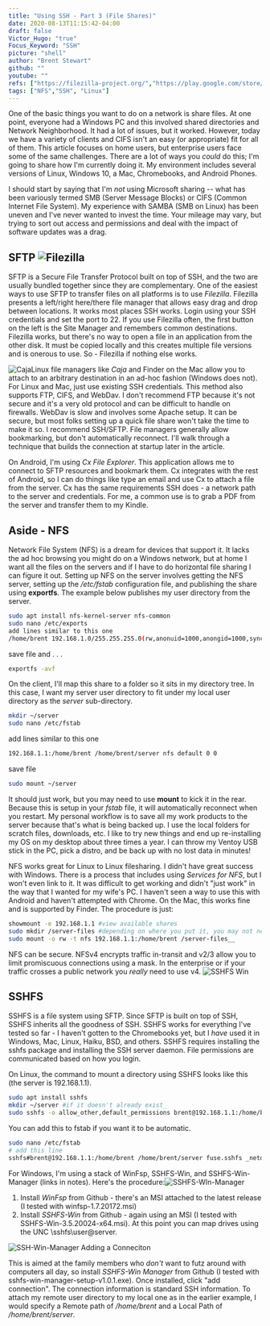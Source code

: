 ```yaml
---
title: "Using SSH - Part 3 (File Shares)"
date: 2020-08-13T11:15:42-04:00
draft: false
Victor_Hugo: "true"
Focus_Keyword: "SSH"
picture: "shell"
author: "Brent Stewart"
github: ""
youtube: ""
refs: ["https://filezilla-project.org/","https://play.google.com/store/apps/details?id=com.cxinventor.file.explorer&hl=en_US", "https://github.com/billziss-gh/winfsp/releases/tag/v1.7", "https://github.com/billziss-gh/sshfs-win", "https://github.com/evsar3/sshfs-win-manager"]
tags: ["NFS","SSH", "Linux"]
---
```


One of the basic things you want to do on a network is share files.  At one point, everyone had a Windows PC and this involved shared directories and Network Neighborhood.  It had a lot of issues, but it worked.  However, today we have a variety of clients and CIFS isn't an easy (or appropriate) fit for all of them.  This article focuses on home users, but enterprise users face some of the same challenges.  There are a lot of ways you _could_ do this; I'm going to share how I'm currently doing it.  My environment includes several versions of Linux, Windows 10, a Mac, Chromebooks, and Android Phones.

I should start by saying that I'm _not_ using Microsoft sharing -- what has been variously termed SMB (Server Message Blocks) or CIFS (Common Internet File System).  My experience with SAMBA (SMB on Linux) has been uneven and I've never wanted to invest the time.  Your mileage may vary, but trying to sort out access and permissions and deal with the impact of software updates was a drag.

## SFTP ![Filezilla](/Filezilla.png#floatright)
SFTP is a Secure File Transfer Protocol built on top of SSH, and the two are usually bundled together since they are complementary.  One of the easiest ways to use SFTP to transfer files on all platforms is to use _Filezilla_.  Filezilla presents a left/right here/there file manager that allows easy drag and drop between locations.  It works most places SSH works.  Login using your SSH credentials and set the port to 22.  If you use Filezilla often, the first button on the left is the Site Manager and remembers common destinations.  Filezilla works, but there's no way to open a file in an application from the other disk.  It must be copied locally and this creates multiple file versions and is onerous to use.  So - Filezilla if nothing else works.

![Caja](/caja.png#floatleft)Linux file managers like _Caja_ and Finder on the Mac allow you to attach to an arbitrary destination in an ad-hoc fashion (Windows does not).  For Linux and Mac, just use existing SSH credentials.  This method also supports FTP, CIFS, and WebDav.  I don't recommend FTP because it's not secure and it's a very old protocol and can be difficult to handle on firewalls.  WebDav is slow and involves some Apache setup.  It can be secure, but most folks setting up a quick file share won't take the time to make it so.  I recommend SSH/SFTP.  File managers generally allow bookmarking, but don't automatically reconnect.  I'll walk through a technique that builds the connection at startup later in the article. 

On Android, I'm using _Cx File Explorer_.  This application allows me to connect to SFTP resources and bookmark them.  Cx integrates with the rest of Android, so I can do things like type an email and use Cx to attach a file from the server.  Cx has the same requirements SSH does - a network path to the server and credentials. For me, a common use is to grab a PDF from the server and transfer them to my Kindle.

## Aside - NFS

Network File System (NFS) is a dream for devices that support it.  It lacks the ad hoc browsing you might do on a Windows network, but at home I want all the files on the servers and if I have to do horizontal file sharing I can figure it out.  Setting up NFS on the server involves getting the NFS server, setting up the _/etc/fstab_ configuration file, and publishing the share using __exportfs__.  The example below publishes my user directory from the server.

```bash
sudo apt install nfs-kernel-server nfs-common
sudo nano /etc/exports
add lines similar to this one
/home/brent 192.168.1.0/255.255.255.0(rw,anonuid=1000,anongid=1000,sync)
```
save file and . . .   

```bash
exportfs -avf
```
On the client, I'll map this share to a folder so it sits in my directory tree.  In this case, I want my server user directory to fit under my local user directory as the _server_ sub-directory.

```bash
mkdir ~/server
sudo nano /etc/fstab
```
add lines similar to this one
```bash
192.168.1.1:/home/brent /home/brent/server nfs default 0 0
```
save file
```bash
sudo mount ~/server
```

It should just work, but you may need to use __mount__ to kick it in the rear.  Because this is setup in your _fstab_ file, it will automatically reconnect when you restart.  My personal workflow is to save all my work products to the server because that's what is being backed up.  I use the local folders for scratch files, downloads, etc.  I like to try new things and end up re-installing my OS on my desktop about three times a year.  I can throw my Ventoy USB stick in the PC, pick a distro, and be back up with no lost data in minutes!

NFS works great for Linux to Linux filesharing.  I didn't have great success with Windows.  There is a process that includes using _Services for NFS_, but I won't even link to it.  It was difficult to get working and didn't "just work" in the way that I wanted for my wife's PC.  I haven't seen a way to use this with Android and haven't attempted with Chrome.  On the Mac, this works fine and is supported by Finder.  The procedure is just:

```bash
showmount -e 192.168.1.1 #view available shares
sudo mkdir /server-files #depending on where you put it, you may not need sudo
sudo mount -o rw -t nfs 192.168.1.1:/home/brent /server-files__
```
NFS can be secure.  NFSv4 encrypts traffic in-transit and v2/3 allow you to limit promiscuous connections using a mask.  In the enterprise or if your traffic crosses a public network you _really_ need to use v4. 
![SSHFS Win](https://raw.githubusercontent.com/billziss-gh/sshfs-win/master/cap.gif#floatsmallright)
##  SSHFS 

SSHFS is a file system using SFTP.  Since SFTP is built on top of SSH, SSHFS inherits all the goodness of SSH.  SSHFS  works for everything I've tested so far - I haven't gotten to the Chromebooks yet, but I _have_ used it in Windows, Mac, Linux, Haiku, BSD, and others.  SSHFS requires installing the sshfs package and installing the SSH server daemon.  File permissions are communicated based on how you login.

On Linux, the command to mount a directory using SSHFS looks like this (the server is 192.168.1.1).

```bash
sudo apt install sshfs
mkdir ~/server #if it doesn't already exist_  
sudo sshfs -o allow_other,default_permissions brent@192.168.1.1:/home/brent /home/brent/server
```
You can add this to fstab if you want it to be automatic.
```bash
sudo nano /etc/fstab
# add this line
sshfs#brent@192.168.1.1:/home/brent /home/brent/server fuse.sshfs _netdev,idmap=user,uid=1001,gid=1002,allow_other,default_permissions 0 0
```

For Windows, I'm using a stack of WinFsp, SSHFS-Win, and SSHFS-Win-Manager (links in notes).  Here's the procedure:![SSHFS-WIn-Manager](/SSHFS-Win-Manager.png#floatleft)
1. Install _WinFsp_ from Github - there's an MSI attached to the latest release (I tested with winfsp-1.7.20172.msi)  
2. Install _SSHFS-Win_ from Github - again using an MSI (I tested with SSHFS-Win-3.5.20024-x64.msi).  At this point you can map drives using the UNC \\sshfs\user@server.  

![SSH-Win-Manager Adding a Conneciton](/SSHFS-Win-Manager-Add.png#floatright)

This is aimed at the family members who _don't_ want to futz around with computers all day, so install _SSHFS-Win Manager_ from Github (I tested with sshfs-win-manager-setup-v1.0.1.exe).  Once installed, click "add connection".  The connection information is standard SSH information.  To attach my remote user directory to my local one as in the earlier example, I would specify a Remote path of _/home/brent_ and a Local Path of _/home/brent/server_.  